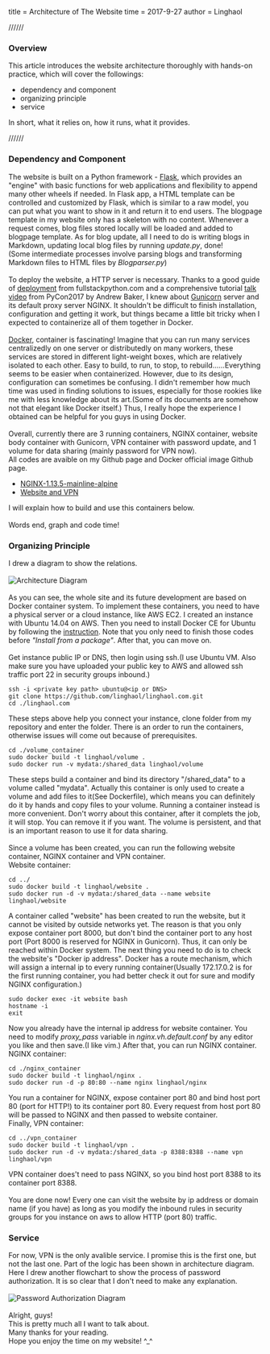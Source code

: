 
title = Architecture of The Website
time = 2017-9-27
author = Linghaol


//////


### Overview

This article introduces the website architecture thoroughly with hands-on practice, which will cover the followings:

- dependency and component
- organizing principle
- service

In short, what it relies on, how it runs, what it provides.<br>


//////


### Dependency and Component

The website is built on a Python framework - [Flask](http://flask.pocoo.org/), which provides an "engine" with basic functions for web applications and flexibility to append many other wheels if needed. In Flask app, a HTML template can be controlled and customized by Flask, which is similar to a raw model, you can put what you want to show in it and return it to end users. The blogpage template in my website only has a skeleton with no content. Whenever a request comes, blog files stored locally will be loaded and added to blogpage template. As for blog update, all I need to do is writing blogs in Markdown, updating local blog files by running *update.py*, done!<br>
(Some intermediate processes involve parsing blogs and transforming Markdown files to HTML files by *Blogparser.py*)<br>
<br>
To deploy the website, a HTTP server is necessary. Thanks to a good guide of [deployment](https://www.fullstackpython.com/deployment.html) from fullstackpython.com and a comprehensive tutorial [talk video](https://www.youtube.com/watch?v=vGphzPLemZE) from PyCon2017 by Andrew Baker, I knew about [Gunicorn](http://gunicorn.org/) server and its default proxy server NGINX. It shouldn't be difficult to finish installation, configuration and getting it work, but things became a little bit tricky when I expected to containerize all of them together in Docker.<br>
<br>
[Docker](https://www.docker.com/), container is fascinating! Imagine that you can run many services centralizedly on one server or distributedly on many workers, these services are stored in different light-weight boxes, which are relatively isolated to each other. Easy to build, to run, to stop, to rebuild......Everything seems to be easier when containerized. However, due to its design, configuration can sometimes be confusing. I didn't remember how much time was used in finding solutions to issues, especially for those rookies like me with less knowledge about its art.(Some of its documents are somehow not that elegant like Docker itself.) Thus, I really hope the experience I obtained can be helpful for you guys in using Docker.<br>
<br>
Overall, currently there are 3 running containers, NGINX container, website body container with Gunicorn, VPN container with password update, and 1 volume for data sharing (mainly password for VPN now).<br>
All codes are avaible on my Github page and Docker official image Github page.

- [NGINX-1.13.5-mainline-alpine](https://github.com/nginxinc/docker-nginx/tree/1d2e2ccae2f6e478f628f4091d8a5c36a122a157/mainline/alpine)
- [Website and VPN](https://github.com/linghaol/linghaol.com)

I will explain how to build and use this containers below.<br>
<br>
Words end, graph and code time!<br>

### Organizing Principle

I drew a diagram to show the relations.<br>
<br>
![Architecture Diagram](../static/image/architecture-diagram.png)<br>
<br>
As you can see, the whole site and its future development are based on Docker container system. To implement these containers, you need to have a physical server or a cloud instance, like AWS EC2. I created an instance with Ubuntu 14.04 on AWS. Then you need to install Docker CE for Ubuntu by following the [instruction](https://docs.docker.com/engine/installation/linux/docker-ce/ubuntu/). Note that you only need to finish those codes before *"Install from a package"*. After that, you can move on.<br>
<br>
Get instance public IP or DNS, then login using ssh.(I use Ubuntu VM. Also make sure you have uploaded your public key to AWS and allowed ssh traffic port 22 in security groups inbound.)<br>

```
ssh -i <private key path> ubuntu@<ip or DNS>
git clone https://github.com/linghaol/linghaol.com.git
cd ./linghaol.com
```

These steps above help you connect your instance, clone folder from my repository and enter the folder. There is an order to run the containers, otherwise issues will come out because of prerequisites.<br>

```
cd ./volume_container
sudo docker build -t linghaol/volume .
sudo docker run -v mydata:/shared_data linghaol/volume
```

These steps build a container and bind its directory "/shared_data" to a volume called "mydata". Actually this container is only used to create a volume and add files to it(See Dockerfile), which means you can definitely do it by hands and copy files to your volume. Running a container instead is more convenient. Don't worry about this container, after it complets the job, it will stop. You can remove it if you want. The volume is persistent, and that is an important reason to use it for data sharing.<br>
<br>
Since a volume has been created, you can run the following website container, NGINX container and VPN container.<br>
Website container:<br>

```
cd ../
sudo docker build -t linghaol/website .
sudo docker run -d -v mydata:/shared_data --name website linghaol/website
```

A container called "website" has been created to run the website, but it cannot be visited by outside networks yet. The reason is that you only expose container port 8000, but don't bind the container port to any host port (Port 8000 is reserved for NGINX in Gunicorn). Thus, it can only be reached within Docker system. The next thing you need to do is to check the website's "Docker ip address". Docker has a route mechanism, which will assign a internal ip to every running container(Usually 172.17.0.2 is for the first running container, you had better check it out for sure and modify NGINX configuration.)<br>

```
sudo docker exec -it website bash
hostname -i
exit
```

Now you already have the internal ip address for website container. You need to modify *proxy_pass* variable in *nginx.vh.default.conf* by any editor you like and then save.(I like vim.) After that, you can run NGINX container.<br>
NGINX container:

```
cd ./nginx_container
sudo docker build -t linghaol/nginx .
sudo docker run -d -p 80:80 --name nginx linghaol/nginx
```

You run a container for NGINX, expose container port 80 and bind host port 80 (port for HTTP!) to its container port 80. Every request from host port 80 will be passed to NGINX and then passed to website container.<br>
Finally, VPN container:

```
cd ../vpn_container
sudo docker build -t linghaol/vpn .
sudo docker run -d -v mydata:/shared_data -p 8388:8388 --name vpn linghaol/vpn
```

VPN container does't need to pass NGINX, so you bind host port 8388 to its container port 8388.<br>
<br>
You are done now! Every one can visit the website by ip address or domain name (if you have) as long as you modify the inbound rules in security groups for you instance on aws to allow HTTP (port 80) traffic.<br>

### Service
For now, VPN is the only avalible service. I promise this is the first one, but not the last one. Part of the logic has been shown in architecture diagram. Here I drew another flowchart to show the process of password authorization. It is so clear that I don't need to make any explanation.<br>
<br>
![Password Authorization Diagram](../static/image/password_authorization.png)<br>
<br>
Alright, guys!<br>
This is pretty much all I want to talk about.<br>
Many thanks for your reading.<br>
Hope you enjoy the time on my website! ^_^<br>
<br>